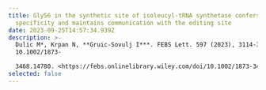 ```yaml
---
title: Gly56 in the synthetic site of isoleucyl-tRNA synthetase confers
  specificity and maintains communication with the editing site
date: 2023-09-25T14:57:34.939Z
description: >-
  Dulic M*, Krpan N, **Gruic-Sovulj I***. FEBS Lett. 597 (2023), 3114-3124. doi:
  10.1002/1873-

  3468.14780. <https://febs.onlinelibrary.wiley.com/doi/10.1002/1873-3468.14780>
selected: false
---
```

